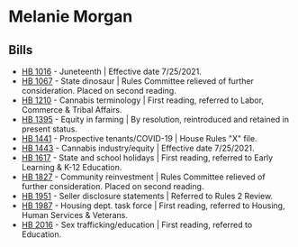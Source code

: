 # Melanie Morgan
## Bills
* [HB 1016](/bill/2021-22/hb/1016/) - Juneteenth | Effective date 7/25/2021.
* [HB 1067](/bill/2021-22/hb/1067/) - State dinosaur | Rules Committee relieved of further consideration.  Placed on second reading.
* [HB 1210](/bill/2021-22/hb/1210/) - Cannabis terminology | First reading, referred to Labor, Commerce & Tribal Affairs.
* [HB 1395](/bill/2021-22/hb/1395/) - Equity in farming | By resolution, reintroduced and retained in present status.
* [HB 1441](/bill/2021-22/hb/1441/) - Prospective tenants/COVID-19 | House Rules "X" file.
* [HB 1443](/bill/2021-22/hb/1443/) - Cannabis industry/equity | Effective date 7/25/2021.
* [HB 1617](/bill/2021-22/hb/1617/) - State and school holidays | First reading, referred to Early Learning & K-12 Education.
* [HB 1827](/bill/2021-22/hb/1827/) - Community reinvestment | Rules Committee relieved of further consideration.  Placed on second reading.
* [HB 1951](/bill/2021-22/hb/1951/) - Seller disclosure statements | Referred to Rules 2 Review.
* [HB 1987](/bill/2021-22/hb/1987/) - Housing dept. task force | First reading, referred to Housing, Human Services & Veterans.
* [HB 2016](/bill/2021-22/hb/2016/) - Sex trafficking/education | First reading, referred to Education.
